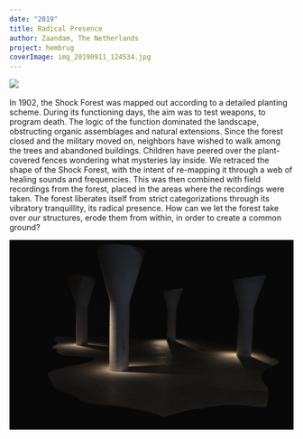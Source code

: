 ```yaml
---
date: "2019"
title: Radical Presence
author: Zaandam, The Netherlands
project: hembrug
coverImage: img_20190911_124534.jpg
---
```



![](img_20190911_124534.jpg)

In 1902, the Shock Forest was mapped out according to a detailed planting scheme. During its functioning days, the aim was to test weapons, to program death. The logic of the function dominated the landscape, obstructing organic assemblages and natural extensions. Since the forest closed and the military moved on, neighbors have wished to walk among the trees and abandoned buildings. Children have peered over the plant-covered fences wondering what mysteries lay inside. We retraced the shape of the Shock Forest, with the intent of re-mapping it through a web of healing sounds and frequencies. This was then combined with field recordings from the forest, placed in the areas where the recordings were taken. The forest liberates itself from strict categorizations through its vibratory tranquillity, its radical presence. How can we let the forest take over *our* structures, erode them from within, in order to create a common ground?

![](img_0078.jpg)